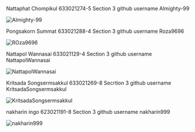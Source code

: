 Nattaphat Chompikul 633021274-5 Section 3 github username Almighty-99 

![Almighty-99](https://avatars.githubusercontent.com/u/108856422?v=4)

Pongsakorn Summat 633021288-4  Section 3  github username Roza9696

![ROza9696](https://avatars.githubusercontent.com/u/116060792?s=400&v=4)

Nattapol Wannasai  633021129-4 Section 3  github username NattapolWannasai

![NattapolWannasai](https://avatars.githubusercontent.com/u/120593637?v=4)

Kritsada Songsermsakkul 633021269-8 Secrtion 3 github username KritsadaSongsermsakkul

![KritsadaSongsermsakkul](https://avatars.githubusercontent.com/u/121480759?v=4)

nakharin ingo 623021191-8 Section 3 github username nakharin999

![nakharin999](https://avatars.githubusercontent.com/u/97113471?v=4)

